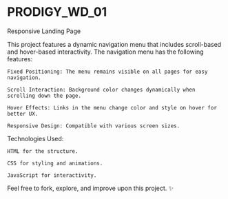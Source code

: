 # PRODIGY_WD_01
Responsive Landing Page 

This project features a dynamic navigation menu that includes scroll-based and hover-based interactivity. The navigation menu has the following features:

    Fixed Positioning: The menu remains visible on all pages for easy navigation.

    Scroll Interaction: Background color changes dynamically when scrolling down the page.

    Hover Effects: Links in the menu change color and style on hover for better UX.

    Responsive Design: Compatible with various screen sizes.

Technologies Used:

    HTML for the structure.

    CSS for styling and animations.

    JavaScript for interactivity.

Feel free to fork, explore, and improve upon this project. ✨
